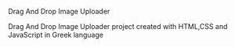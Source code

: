 Drag And Drop Image Uploader

Drag And Drop Image Uploader project created with HTML,CSS and JavaScript in Greek language
